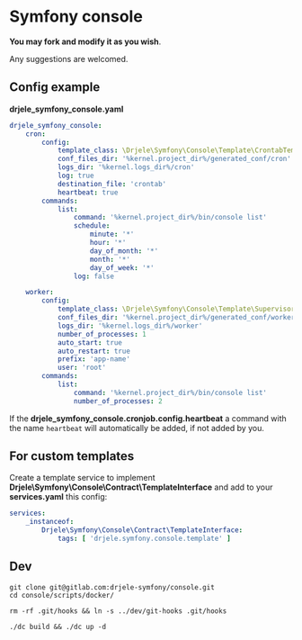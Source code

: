 # Symfony console

**You may fork and modify it as you wish**.

Any suggestions are welcomed.

## Config example

**drjele_symfony_console.yaml**

```yaml
drjele_symfony_console:
    cron:
        config:
            template_class: \Drjele\Symfony\Console\Template\CrontabTemplate
            conf_files_dir: '%kernel.project_dir%/generated_conf/cron'
            logs_dir: '%kernel.logs_dir%/cron'
            log: true
            destination_file: 'crontab'
            heartbeat: true
        commands:
            list:
                command: '%kernel.project_dir%/bin/console list'
                schedule:
                    minute: '*'
                    hour: '*'
                    day_of_month: '*'
                    month: '*'
                    day_of_week: '*'
                log: false

    worker:
        config:
            template_class: \Drjele\Symfony\Console\Template\SupervisorTemplate
            conf_files_dir: '%kernel.project_dir%/generated_conf/worker'
            logs_dir: '%kernel.logs_dir%/worker'
            number_of_processes: 1
            auto_start: true
            auto_restart: true
            prefix: 'app-name'
            user: 'root'
        commands:
            list:
                command: '%kernel.project_dir%/bin/console list'
                number_of_processes: 2
```

If the **drjele_symfony_console.cronjob.config.heartbeat** a command with the name `heartbeat` will automatically be added, if not added by you.

## For custom templates

Create a template service to implement **Drjele\Symfony\Console\Contract\TemplateInterface** and add to your **services.yaml** this config:

```yaml
services:
    _instanceof:
        Drjele\Symfony\Console\Contract\TemplateInterface:
            tags: [ 'drjele.symfony.console.template' ]
```

## Dev

```shell
git clone git@gitlab.com:drjele-symfony/console.git
cd console/scripts/docker/

rm -rf .git/hooks && ln -s ../dev/git-hooks .git/hooks

./dc build && ./dc up -d
```
